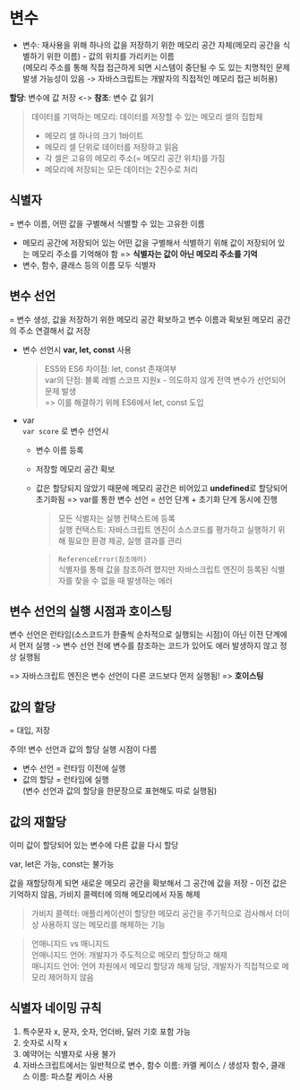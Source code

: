 # 변수

* 변수: 재사용을 위해 하나의 값을 저장하기 위한 메모리 공간 자체(메모리 공간을 식별하기 위한 이름) - 값의 위치를 가리키는 이름   
(메모리 주소를 통해 직접 접근하게 되면 시스템이 중단될 수 도 있는 치명적인 문제 발생 가능성이 있음 -> 자바스크립트는 개발자의 직접적인 메모리 접근 비허용)

**할당**: 변수에 값 저장 <-> **참조**: 변수 값 읽기

> 데이터를 기억하는 메모리: 데이터를 저장할 수 있는 메모리 셀의 집합체
> - 메모리 셀 하나의 크기 1바이트
> - 메모리 셀 단위로 데이터를 저장하고 읽음
> - 각 셀은 고유의 메모리 주소(= 메모리 공간 위치)를 가짐
> - 메모리에 저장되는 모든 데이터는 2진수로 처리

## 식별자
= 변수 이름, 어떤 값을 구별해서 식별할 수 있는 고유한 이름
  - 메모리 공간에 저장되어 있는 어떤 값을 구별해서 식별하기 위해 값이 저장되어 있는 메모리 주소를 기억해야 함 => **식별자는 값이 아닌 메모리 주소를 기억**
  - 변수, 함수, 클래스 등의 이름 모두 식별자

## 변수 선언
= 변수 생성, 값을 저장하기 위한 메모리 공간 확보하고 변수 이름과 확보된 메모리 공간의 주소 연결해서 값 저장
  - 변수 선언시 **var, let, const** 사용
      > ES5와 ES6 차이점: let, const 존재여부  
      > var의 단점: 블록 레벨 스코프 지원x - 의도하지 않게 전역 변수가 선언되어 문제 발생  
      > => 이를 해결하기 위헤 ES6에서 let, const 도입

  * var   
    ```var score``` 로 변수 선언시
      - 변수 이름 등록
      - 저장할 메모리 공간 확보
      - 값은 할당되지 않았기 때문에 메모리 공간은 비어있고 **undefined**로 할당되어 초기화됨
        => var를 통한 변수 선언 = 선언 단계 + 초기화 단계 동시에 진행

        > 모든 식별자는 실행 컨택스트에 등록   
        > 실행 컨택스트: 자바스크립트 엔진이 소스코드를 평가하고 실행하기 위해 필요한 환경 제공, 실행 결과를 관리
        
        > ```ReferenceError(참조에러)```   
        > 식별자를 통해 값을 참조하려 했지만 자바스크립트 엔진이 등록된 식별자를 찾을 수 없을 때 발생하는 에러
        
## 변수 선언의 실행 시점과 호이스팅
변수 선언은 런타임(소스코드가 한줄씩 순차적으로 실행되는 시점)이 아닌 이전 단계에서 먼저 실행 -> 변수 선언 전에 변수를 참조하는 코드가 있어도 에러 발생하지 않고 정상 실행됨

=> 자바스크립트 엔진은 변수 선언이 다른 코드보다 먼저 실행됨! => **호이스팅**


## 값의 할당
= 대입, 저장

주의! 변수 선언과 값의 할당 실행 시점이 다름
- 변수 선언 = 런타임 이전에 실행
- 값의 할당 = 런타임에 실행  
(변수 선언과 값의 할당을 한문장으로 표현해도 따로 실행됨)


## 값의 재할당
이미 값이 할당되어 있는 변수에 다른 값을 다시 할당

var, let은 가능, const는 불가능

값을 재할당하게 되면 새로운 메모리 공간을 확보해서 그 공간에 값을 저장 - 이전 값은 기억하지 않음, 가비지 콜렉터에 의해 메모리에서 자동 해제

> 가비지 콜렉터: 애플리케이션이 할당한 메모리 공간을 주기적으로 검사해서 더이상 사용하지 않는 메모리를 해제하는 기능

> 언매니지드 vs 매니지드   
> 언매니지드 언어: 개발자가 주도적으로 메모리 할당하고 해제    
> 매니지드 언어: 언어 차원에서 메모리 할당과 해제 담당, 개발자가 직접적으로 메모리 제어하지 않음

## 식별자 네이밍 규칙
1. 특수문자 x, 문자, 숫자, 언더바, 달러 기호 포함 가능
2. 숫자로 시작 x
3. 예약어는 식별자로 사용 불가
4. 자바스크립트에서는 일반적으로 변수, 함수 이름: 카멜 케이스 / 생성자 함수, 클래스 이름: 파스칼 케이스 사용



